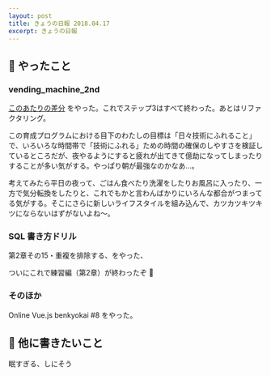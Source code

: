 ```yaml
---
layout: post
title: きょうの日報 2018.04.17
excerpt: きょうの日報
---
```



## :whale: やったこと

### vending\_machine\_2nd

[このあたりの差分](https://github.com/yucao24hours/vending_machine_2nd/compare/20682db0cbdd...0da6b0ac6c3c) をやった。これでステップ3はすべて終わった。あとはリファクタリング。

この育成プログラムにおける目下のわたしの目標は「日々技術にふれること」で、いろいろな時間帯で「技術にふれる」ための時間の確保のしやすさを検証しているところだが、夜やるようにすると疲れが出てきて億劫になってしまったりすることが多い気がする。やっぱり朝が最強なのかなあ...。

考えてみたら平日の夜って、ごはん食べたり洗濯をしたりお風呂に入ったり、一方で気分転換をしたりと、これでもかと言わんばかりにいろんな都合がつまってる気がする。そこにさらに新しいライフスタイルを組み込んで、カツカツキツキツにならないはずがないよね〜。

### SQL 書き方ドリル

第2章その15・重複を排除する、をやった、

ついにこれで練習編（第2章）が終わったぞ :tada:

### そのほか

Online Vue.js benkyokai #8 をやった。

## :fries: 他に書きたいこと

眠すぎる、しにそう
